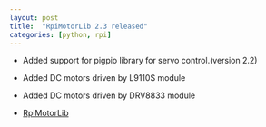 ```yaml
---
layout: post
title:  "RpiMotorLib 2.3 released"
categories: [python, rpi]
---
```


* Added support for pigpio library for servo control.(version 2.2)
* Added DC motors driven by L9110S module
* Added DC motors driven by DRV8833 module


* [RpiMotorLib](https://github.com/gavinlyonsrepo/RpiMotorLib)

